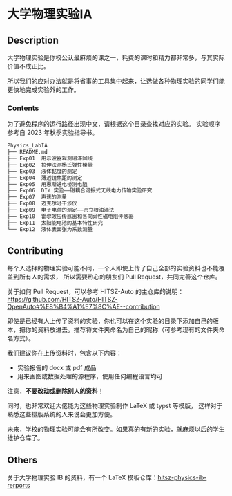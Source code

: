 # 大学物理实验IA

## Description

大学物理实验是你校公认最麻烦的课之一，耗费的课时和精力都非常多，与其实际价值不成正比。

所以我们的应对办法就是将省事的工具集中起来，让选做各种物理实验的同学们能更快地完成实验外的工作。

### Contents

为了避免程序的运行路径出现中文，请根据这个目录查找对应的实验。
实验顺序参考自 2023 年秋季实验指导书。

```bash
Physics_LabIA
├── README.md
├── Exp01  用示波器观测磁滞回线
├── Exp02  拉伸法测杨氏弹性模量
├── Exp03  液体黏度的测定
├── Exp04  薄透镜焦距的测定
├── Exp05  用惠斯通电桥测电阻
├── Exp06  DIY 实验——磁耦合谐振式无线电力传输实验研究
├── Exp07  声速的测量
├── Exp08  迈克尔逊干涉仪
├── Exp09  电子电荷的测定——密立根油滴法
├── Exp10  霍尔效应传感器和各向异性磁电阻传感器
├── Exp11  太阳能电池的基本特性研究
└── Exp12  液体表面张力系数测量
```

## Contributing

每个人选择的物理实验可能不同，一个人即使上传了自己全部的实验资料也不能覆盖到所有人的需求，
所以需要热心的朋友们 Pull Request，共同完善这个仓库。

关于如何 Pull Request，可以参考 HITSZ-Auto 的主仓库的说明：https://github.com/HITSZ-Auto/HITSZ-OpenAuto#%E8%B4%A1%E7%8C%AE--contribution

即使是已经有人上传了资料的实验，你也可以在这个实验的目录下添加自己的版本，把你的资料放进去。推荐将文件夹命名为自己的昵称（可参考现有的文件夹命名方式）。

我们建议你在上传资料时，包含以下内容：

- 实验报告的 docx 或 pdf 成品
- 用来画图或数据处理的源程序，使用任何编程语言均可

注意，**不要改动或删除别人的资料**！

同时，也非常欢迎大佬能为这些物理实验制作 LaTeX 或 typst 等模版，
这样对于熟悉这些排版系统的人来说会更加方便。

未来，学校的物理实验可能会有所改变。如果真的有新的实验，就麻烦以后的学生维护仓库了。

## Others

关于大学物理实验 IB 的资料，有一个 LaTeX 模板仓库：[hitsz-physics-ib-rerports](https://github.com/LittleYe233/hitsz-physics-ib-reports)
